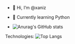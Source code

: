- 👋 Hi, I’m @xaniz
- 🌱 Currently learning Python

- ![Anurag's GitHub stats](https://github-readme-stats.vercel.app/api?username=xaniz&show_icons=true&theme=tokyonight)


Technologies:
![Top Langs](https://github-readme-stats.vercel.app/api/top-langs/?username=xaniz&hide_progress=false)

<!---
xaniz/xaniz is a ✨ special ✨ repository because its `README.md` (this file) appears on your GitHub profile.
You can click the Preview link to take a look at your changes.
--->
